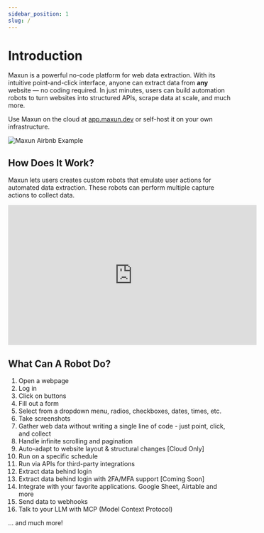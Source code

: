 ```yaml
---
sidebar_position: 1
slug: /
---
```


# Introduction

Maxun is a powerful no-code platform for web data extraction. With its intuitive point-and-click interface, anyone can extract data from **any** website — no coding required. In just minutes, users can build automation robots to turn websites into structured APIs, scrape data at scale, and much more.

Use Maxun on the cloud at <a href="https://app.maxun.dev">app.maxun.dev</a> or self-host it on your own infrastructure.

![Maxun Airbnb Example](maxun_gif.gif)

## How Does It Work?

Maxun lets users creates custom robots that emulate user actions for automated data extraction. These robots can perform multiple capture actions to collect data.


<iframe width="560" height="315" src="https://www.youtube.com/embed/ZXGQEwQN7yI?si=uhw4zP3Wx9bGBn49" title="YouTube video player" frameborder="0" allow="accelerometer; autoplay; clipboard-write; encrypted-media; gyroscope; picture-in-picture; web-share" referrerpolicy="strict-origin-when-cross-origin" allowfullscreen></iframe>

## What Can A Robot Do?
1. Open a webpage
2. Log in
3. Click on buttons
4. Fill out a form
5. Select from a dropdown menu, radios, checkboxes, dates, times, etc.
6. Take screenshots
7. Gather web data without writing a single line of code - just point, click, and collect
8. Handle infinite scrolling and pagination
9. Auto-adapt to website layout & structural changes [Cloud Only]
10. Run on a specific schedule
11. Run via APIs for third-party integrations
12. Extract data behind login
13. Extract data behind login with 2FA/MFA support [Coming Soon]
14. Integrate with your favorite applications. Google Sheet, Airtable and more
15. Send data to webhooks
16. Talk to your LLM with MCP (Model Context Protocol)


... and much more!
